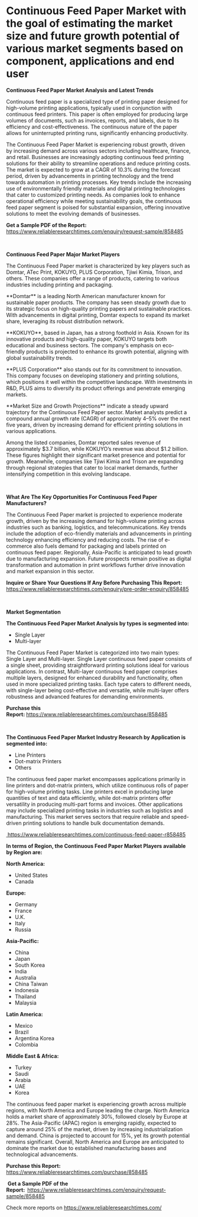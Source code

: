 <p><h1>Continuous Feed Paper Market with the goal of estimating the market size and future growth potential of various market segments based on component, applications and end user</h1></p><p><strong>Continuous Feed Paper Market Analysis and Latest Trends</strong></p>
<p><p>Continuous feed paper is a specialized type of printing paper designed for high-volume printing applications, typically used in conjunction with continuous feed printers. This paper is often employed for producing large volumes of documents, such as invoices, reports, and labels, due to its efficiency and cost-effectiveness. The continuous nature of the paper allows for uninterrupted printing runs, significantly enhancing productivity.</p><p>The Continuous Feed Paper Market is experiencing robust growth, driven by increasing demand across various sectors including healthcare, finance, and retail. Businesses are increasingly adopting continuous feed printing solutions for their ability to streamline operations and reduce printing costs. The market is expected to grow at a CAGR of 10.3% during the forecast period, driven by advancements in printing technology and the trend towards automation in printing processes. Key trends include the increasing use of environmentally friendly materials and digital printing technologies that cater to customized printing needs. As companies look to enhance operational efficiency while meeting sustainability goals, the continuous feed paper segment is poised for substantial expansion, offering innovative solutions to meet the evolving demands of businesses.</p></p>
<p><strong>Get a Sample PDF of the Report:&nbsp;</strong> <a href="https://www.reliableresearchtimes.com/enquiry/request-sample/858485?utm_campaign=2204&utm_medium=2&utm_source=Github&utm_content=ia&utm_term=05022025&utm_id=continuous-feed-paper">https://www.reliableresearchtimes.com/enquiry/request-sample/858485</a></p>
<p>&nbsp;</p>
<p><strong>Continuous Feed Paper Major Market Players</strong></p>
<p><p>The Continuous Feed Paper market is characterized by key players such as Domtar, ATec Print, KOKUYO, PLUS Corporation, Tjiwi Kimia, Trison, and others. These companies offer a range of products, catering to various industries including printing and packaging.</p><p>**Domtar** is a leading North American manufacturer known for sustainable paper products. The company has seen steady growth due to its strategic focus on high-quality printing papers and sustainable practices. With advancements in digital printing, Domtar expects to expand its market share, leveraging its robust distribution network.</p><p>**KOKUYO**, based in Japan, has a strong foothold in Asia. Known for its innovative products and high-quality paper, KOKUYO targets both educational and business sectors. The company's emphasis on eco-friendly products is projected to enhance its growth potential, aligning with global sustainability trends.</p><p>**PLUS Corporation** also stands out for its commitment to innovation. This company focuses on developing stationery and printing solutions, which positions it well within the competitive landscape. With investments in R&D, PLUS aims to diversify its product offerings and penetrate emerging markets.</p><p>**Market Size and Growth Projections** indicate a steady upward trajectory for the Continuous Feed Paper sector. Market analysts predict a compound annual growth rate (CAGR) of approximately 4–5% over the next five years, driven by increasing demand for efficient printing solutions in various applications.</p><p>Among the listed companies, Domtar reported sales revenue of approximately $3.7 billion, while KOKUYO’s revenue was about $1.2 billion. These figures highlight their significant market presence and potential for growth. Meanwhile, companies like Tjiwi Kimia and Trison are expanding through regional strategies that cater to local market demands, further intensifying competition in this evolving landscape.</p></p>
<p>&nbsp;</p>
<p><strong>What Are The Key Opportunities For Continuous Feed Paper Manufacturers?</strong></p>
<p><p>The Continuous Feed Paper market is projected to experience moderate growth, driven by the increasing demand for high-volume printing across industries such as banking, logistics, and telecommunications. Key trends include the adoption of eco-friendly materials and advancements in printing technology enhancing efficiency and reducing costs. The rise of e-commerce also fuels demand for packaging and labels printed on continuous feed paper. Regionally, Asia-Pacific is anticipated to lead growth due to manufacturing expansion. Future prospects remain positive as digital transformation and automation in print workflows further drive innovation and market expansion in this sector.</p></p>
<p><strong>Inquire or Share Your Questions If Any Before Purchasing This Report:</strong> <a href="https://www.reliableresearchtimes.com/enquiry/pre-order-enquiry/858485?utm_campaign=2204&utm_medium=2&utm_source=Github&utm_content=ia&utm_term=05022025&utm_id=continuous-feed-paper">https://www.reliableresearchtimes.com/enquiry/pre-order-enquiry/858485</a></p>
<p>&nbsp;</p>
<p><strong>Market Segmentation</strong></p>
<p><strong>The Continuous Feed Paper Market Analysis by types is segmented into:</strong></p>
<p><ul><li>Single Layer</li><li>Multi-layer</li></ul></p>
<p><p>The Continuous Feed Paper Market is categorized into two main types: Single Layer and Multi-layer. Single Layer continuous feed paper consists of a single sheet, providing straightforward printing solutions ideal for various applications. In contrast, Multi-layer continuous feed paper comprises multiple layers, designed for enhanced durability and functionality, often used in more specialized printing tasks. Each type caters to different needs, with single-layer being cost-effective and versatile, while multi-layer offers robustness and advanced features for demanding environments.</p></p>
<p><strong>Purchase this Report:&nbsp;</strong><a href="https://www.reliableresearchtimes.com/purchase/858485?utm_campaign=2204&utm_medium=2&utm_source=Github&utm_content=ia&utm_term=05022025&utm_id=continuous-feed-paper">https://www.reliableresearchtimes.com/purchase/858485</a></p>
<p>&nbsp;</p>
<p><strong>The Continuous Feed Paper Market Industry Research by Application is segmented into:</strong></p>
<p><ul><li>Line Printers</li><li>Dot-matrix Printers</li><li>Others</li></ul></p>
<p><p>The continuous feed paper market encompasses applications primarily in line printers and dot-matrix printers, which utilize continuous rolls of paper for high-volume printing tasks. Line printers excel in producing large quantities of text and data efficiently, while dot-matrix printers offer versatility in producing multi-part forms and invoices. Other applications may include specialized printing tasks in industries such as logistics and manufacturing. This market serves sectors that require reliable and speed-driven printing solutions to handle bulk documentation demands.</p></p>
<p><a href="https://www.reliableresearchtimes.com/continuous-feed-paper-r858485?utm_campaign=2204&utm_medium=2&utm_source=Github&utm_content=ia&utm_term=05022025&utm_id=continuous-feed-paper">&nbsp;https://www.reliableresearchtimes.com/continuous-feed-paper-r858485</a></p>
<p><strong>In terms of Region, the Continuous Feed Paper Market Players available by Region are:</strong></p>
<p>
    <p> <strong> North America: </strong>
        <ul>
            <li>United States</li>
            <li>Canada</li>
        </ul>
        </p> 
    <p> <strong> Europe: </strong>
        <ul>
            <li>Germany</li>
            <li>France</li>
            <li>U.K.</li>
            <li>Italy</li>
            <li>Russia</li>
        </ul>
        </p> 
    <p> <strong> Asia-Pacific: </strong>
        <ul>
            <li>China</li>
            <li>Japan</li>
            <li>South Korea</li>
            <li>India</li>
            <li>Australia</li>
            <li>China Taiwan</li>
            <li>Indonesia</li>
            <li>Thailand</li>
            <li>Malaysia</li>
        </ul>
        </p> 
    <p> <strong> Latin America: </strong>
        <ul>
            <li>Mexico</li>
            <li>Brazil</li>
            <li>Argentina Korea</li>
            <li>Colombia</li>
        </ul>
        </p> 
    <p> <strong> Middle East & Africa: </strong>
        <ul>
            <li>Turkey</li>
            <li>Saudi</li>
            <li>Arabia</li>
            <li>UAE</li>
            <li>Korea</li>
        </ul>
    </p>
    </p>
<p><p>The continuous feed paper market is experiencing growth across multiple regions, with North America and Europe leading the charge. North America holds a market share of approximately 30%, followed closely by Europe at 28%. The Asia-Pacific (APAC) region is emerging rapidly, expected to capture around 25% of the market, driven by increasing industrialization and demand. China is projected to account for 15%, yet its growth potential remains significant. Overall, North America and Europe are anticipated to dominate the market due to established manufacturing bases and technological advancements.</p></p>
<p><strong>Purchase this Report: </strong><a href="https://www.reliableresearchtimes.com/purchase/858485?utm_campaign=2204&utm_medium=2&utm_source=Github&utm_content=ia&utm_term=05022025&utm_id=continuous-feed-paper">https://www.reliableresearchtimes.com/purchase/858485</a></p>
<p>&nbsp;<strong>Get a Sample PDF of the Report:&nbsp;&nbsp;</strong><a href="https://www.reliableresearchtimes.com/enquiry/request-sample/858485?utm_campaign=2204&utm_medium=2&utm_source=Github&utm_content=ia&utm_term=05022025&utm_id=continuous-feed-paper">https://www.reliableresearchtimes.com/enquiry/request-sample/858485</a></p>
<p><strong></strong></p>
<p>Check more reports on <a href="https://www.reliableresearchtimes.com/?utm_campaign=2204&utm_medium=2&utm_source=Github&utm_content=ia&utm_term=05022025&utm_id=continuous-feed-paper">https://www.reliableresearchtimes.com/</a></p>